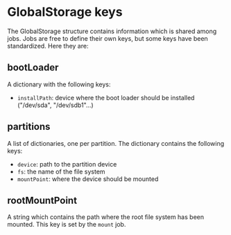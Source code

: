 # GlobalStorage keys

The GlobalStorage structure contains information which is shared among jobs.
Jobs are free to define their own keys, but some keys have been standardized.
Here they are:

## bootLoader

A dictionary with the following keys:

- `installPath`: device where the boot loader should be installed ("/dev/sda", "/dev/sdb1"...)

## partitions

A list of dictionaries, one per partition. The dictionary contains the following keys:

- `device`: path to the partition device
- `fs`: the name of the file system
- `mountPoint`: where the device should be mounted

## rootMountPoint

A string which contains the path where the root file system has been mounted.
This key is set by the `mount` job.
